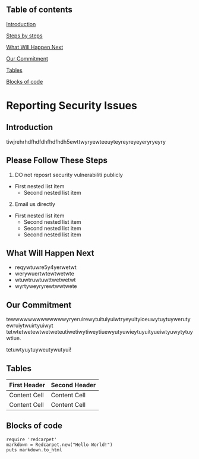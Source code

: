 ## Table of contents
[Introduction](#introduction)

[Steps by steps](#please-follow-these-steps)

[What Will Happen Next](#what-will-happen-next)

[Our Commitment](#our-commitment)

[Tables](#tables)

[Blocks of code](#blocks-of-code)


# Reporting Security Issues

## Introduction
tiwjrehrhdfhdfdhfhdfhdh5ewttwyryewteeuyteyreyreyeyeryryeyry

## Please Follow These Steps
  
  1. DO not reposrt security vulnerabilitì publicly
   - First nested list item
     - Second nested list item
  2. Email us directly
   - First nested list item
     - Second nested list item
     - Second nested list item
     - Second nested list item


## What Will Happen Next

- reqywtuwre5y4yerwetwt
- werywuertwtewtwetwte
- wtuwtruwtuwttwetwetwt
- wyrtyweyryrewtwwtwete

## Our Commitment
tewwwwwwwwwwwwwyryeruirewytuituiyuiwtryeyuityioeuwytuytuywerutyewruiytwuirtyuiwyt
tetwtetwetewtwetweteutiwetiwytiweytiuewyutyuwieytuyuityueiwtyuwytytuywtiue.

tetuwtyuytuyweutywutyui!

## Tables

| First Header  | Second Header |
| ------------- | ------------- |
| Content Cell  | Content Cell  |
| Content Cell  | Content Cell  |

## Blocks of code

```
require 'redcarpet'
markdown = Redcarpet.new("Hello World!")
puts markdown.to_html
```
